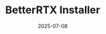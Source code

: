 ---
title: 'BetterRTX Installer'
date: 2025-07-08
description: "The BetterRTX Installer is a tool to install and manage BetterRTX, a mod for Minecraft that enhances the game's graphics with ray tracing."
link: https://github.com/BetterRTX/BetterRTX-Installer
github: https://github.com/BetterRTX/BetterRTX-Installer
devicons: ['astro', 'javascript', 'react']
---